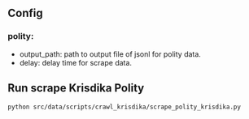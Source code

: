 ## Config
### polity:
- output_path: path to output file of jsonl for polity data.
- delay: delay time for scrape data.

## Run scrape Krisdika Polity
```bash
python src/data/scripts/crawl_krisdika/scrape_polity_krisdika.py
```
